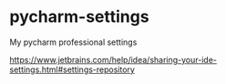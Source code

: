 # pycharm-settings
My pycharm professional settings

https://www.jetbrains.com/help/idea/sharing-your-ide-settings.html#settings-repository

